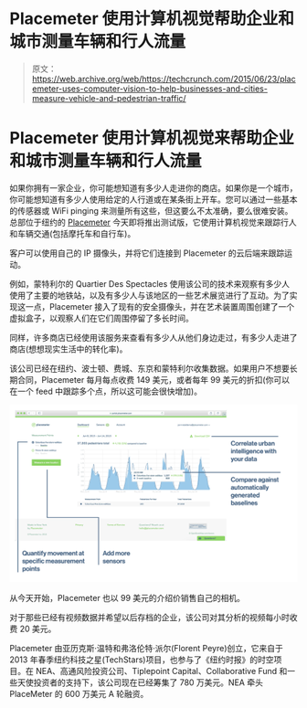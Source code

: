# Placemeter 使用计算机视觉帮助企业和城市测量车辆和行人流量

> 原文：<https://web.archive.org/web/https://techcrunch.com/2015/06/23/placemeter-uses-computer-vision-to-help-businesses-and-cities-measure-vehicle-and-pedestrian-traffic/>

# Placemeter 使用计算机视觉来帮助企业和城市测量车辆和行人流量

如果你拥有一家企业，你可能想知道有多少人走进你的商店。如果你是一个城市，你可能想知道有多少人使用给定的人行道或在某条街上开车。您可以通过一些基本的传感器或 WiFi pinging 来测量所有这些，但这要么不太准确，要么很难安装。总部位于纽约的 [Placemeter](https://web.archive.org/web/20230320192924/https://www.placemeter.com/) 今天即将推出测试版，它使用计算机视觉来跟踪行人和车辆交通(包括摩托车和自行车)。

客户可以使用自己的 IP 摄像头，并将它们连接到 Placemeter 的云后端来跟踪运动。

例如，蒙特利尔的 Quartier Des Spectacles 使用该公司的技术来观察有多少人使用了主要的地铁站，以及有多少人与该地区的一些艺术展览进行了互动。为了实现这一点，Placemeter 接入了现有的安全摄像头，并在艺术装置周围创建了一个虚拟盒子，以观察人们在它们周围停留了多长时间。

同样，许多商店已经使用该服务来查看有多少人从他们身边走过，有多少人走进了商店(想想现实生活中的转化率)。

该公司已经在纽约、波士顿、费城、东京和蒙特利尔收集数据。如果用户不想要长期合同，Placemeter 每月每点收费 149 美元，或者每年 99 美元的折扣(你可以在一个 feed 中跟踪多个点，所以这可能会很快增加)。

![baseline-annotated](img/1f14cff806648f768d19db5d741fbea2.png)

从今天开始，Placemeter 也以 99 美元的介绍价销售自己的相机。

对于那些已经有视频数据并希望以后存档的企业，该公司对其分析的视频每小时收费 20 美元。

Placemeter 由亚历克斯·温特和弗洛伦特·派尔(Florent Peyre)创立，它来自于 2013 年春季纽约科技之星(TechStars)项目，也参与了《纽约时报》的时空项目。在 NEA、高通风险投资公司、Tiplepoint Capital、Collaborative Fund 和一些天使投资者的支持下，该公司现在已经筹集了 780 万美元。NEA 牵头 PlaceMeter 的 600 万美元 A 轮融资。